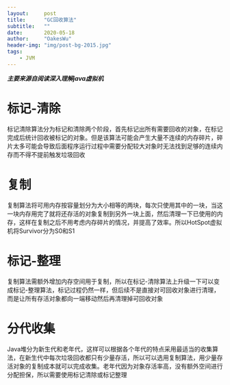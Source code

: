 ```yaml
---
layout:     post
title:      "GC回收算法"
subtitle:   ""
date:       2020-05-18
author:     "OakesWu"
header-img: "img/post-bg-2015.jpg"
tags:
    - JVM
---
```


***主要来源自阅读深入理解java虚拟机***
# 标记-清除
标记清除算法分为标记和清除两个阶段，首先标记出所有需要回收的对象，在标记完成后统计回收被标记的对象。但是该算法可能会产生大量不连续的内存碎片，碎片太多可能会导致后面程序运行过程中需要分配较大对象时无法找到足够的连续内存而不得不提前触发垃圾回收
# 复制
复制算法将可用内存按容量划分为大小相等的两块，每次只使用其中的一块，当这一块内存用完了就将还存活的对象复制到另外一块上面，然后清理一下已使用的内存，这样在复制之后不用考虑内存碎片的情况，并提高了效率。所以HotSpot虚拟机将Survivor分为S0和S1
# 标记-整理
复制算法需额外增加内存空间用于复制，所以在标记-清除算法上升级一下可以变成标记-整理算法，标记过程仍然一样，但后续不是直接对可回收对象进行清理，而是让所有存活对象都向一端移动然后再清理掉可回收对象
# 分代收集
Java堆分为新生代和老年代，这样可以根据各个年代的特点采用最适当的收集算法，在新生代中每次垃圾回收都只有少量存活，所以可以选用复制算法，用少量存活对象的复制成本就可以完成收集。老年代因为对象存活率高，没有额外空间进行分配担保，所以需要使用标记清除或标记整理